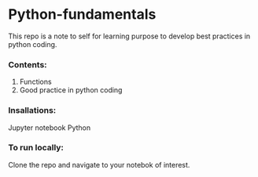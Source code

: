 # Python-fundamentals

This repo is a note to self for learning purpose to develop best practices in python coding.

### Contents:
1. Functions
2. Good practice in python coding

### Insallations:
Jupyter notebook
Python

### To run locally:
Clone the repo and navigate to your notebok of interest.
